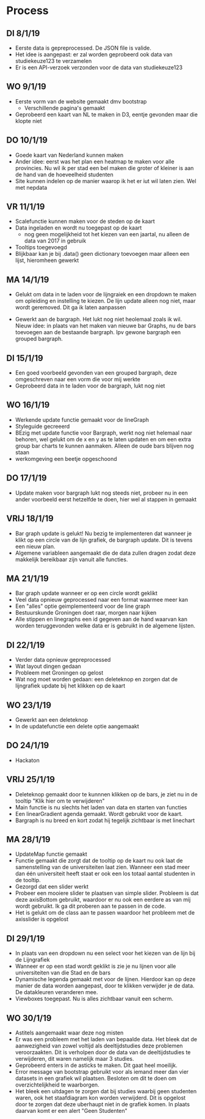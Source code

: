 # Process

## DI 8/1/19
* Eerste data is gepreprocessed. De JSON file is valide.
* Het idee is aangepast: er zal worden geprobeerd ook data van studiekeuze123 te
verzamelen
* Er is een API-verzoek verzonden voor de data van studiekeuze123

## WO 9/1/19
* Eerste vorm van de website gemaakt dmv bootstrap
  * Verschillende pagina's gemaakt
* Geprobeerd een kaart van NL te maken in D3, eentje gevonden maar die klopte niet

## DO 10/1/19
* Goede kaart van Nederland kunnen maken
* Ander idee: eerst was het plan een heatmap te maken voor alle provincies. Nu
  wil ik per stad een bel maken die groter of kleiner is aan de hand van de hoeveelheid
  studenten
* Site kunnen indelen op de manier waarop ik het er iut wil laten zien. Wel met
  nepdata

## VR 11/1/19
* Scalefunctie kunnen maken voor de steden op de kaart
* Data ingeladen en wordt nu toegepast op de kaart
  * nog geen mogelijkheid tot het kiezen van een jaartal, nu alleen de data van
    2017 in gebruik
* Tooltips toegevoegd
* Blijkbaar kan je bij .data() geen dictionary toevoegen maar alleen een lijst,
  hieromheen gewerkt

## MA 14/1/19
* Gelukt om data in te laden voor de lijngraiek en een dropdown te maken om
  opleiding en instelling te kiezen. De lijn update alleen nog niet, maar
  wordt geremoved. Dit ga ik laten aanpassen

* Gewerkt aan de bargraph. Het lukt nog niet heolemaal zoals ik wil.
  Nieuw idee: in plaats van het maken van nieuwe bar Graphs,
  nu de bars toevoegen aan de bestaande bargraph. Ipv gewone bargraph een grouped
  bargraph.


## DI 15/1/19
* Een goed voorbeeld gevonden van een grouped bargraph, deze omgeschreven
  naar een vorm die voor mij werkte
* Geprobeerd data in te laden voor de bargraph, lukt nog niet

## WO 16/1/19
* Werkende update functie gemaakt voor de lineGraph
* Styleguide gecreeerd
* BEzig met update functie voor Bargraph, werkt nog niet helemaal naar behoren,
  wel gelukt om de x en y as te laten updaten en om een extra group bar charts
  te kunnen aanmaken. Alleen de oude bars blijven nog staan  
* werkomgeving een beetje opgeschoond


## DO 17/1/19
* Update maken voor bargraph lukt nog steeds niet, probeer nu in een ander voorbeeld
  eerst hetzelfde te doen, hier wel al stappen in gemaakt

## VRIJ 18/1/19
* Bar graph update is gelukt! Nu bezig te implementeren dat wanneer je klikt op een circle
van de lijn grafiek, de bargraph update. Dit is tevens een nieuw plan.
* Algemene variableen aangemaakt die de data zullen dragen zodat deze makkelijk bereikbaar
zijn vanuit alle functies.

## MA 21/1/19
* Bar graph update wanneer er op een circle wordt geklikt
* Veel data opnieuw geprocessed naar een format waarmee meer kan
* Een "alles" optie geimplementeerd voor de line graph
* Bestuurskunde Groningen doet raar, morgen naar kijken
* Alle stippen en linegraphs een id gegeven aan de hand waarvan kan worden teruggevonden
  welke data er is gebruikt in de algemene lijsten.

## DI 22/1/19
* Verder data opnieuw gepreprocessed
* Wat layout dingen gedaan
* Probleem met Groningen op gelost
* Wat nog moet worden gedaan: een deleteknop en zorgen dat de lijngrafiek update
  bij het klikken op de kaart

## WO 23/1/19
* Gewerkt aan een deleteknop
* In de updatefunctie een delete optie aangemaakt


## DO 24/1/19
* Hackaton

## VRIJ 25/1/19
* Deleteknop gemaakt door te kunnnen klikken op de bars, je ziet nu in de tooltip
"Klik hier om te verwijderen"
* Main functie is nu slechts het laden van data en starten van functies
* Een linearGradient agenda gemaakt. Wordt gebruikt voor de kaart.
* Bargraph is nu breed en kort zodat hij tegelijk zichtbaar is met linechart


## MA 28/1/19
* UpdateMap functie gemaakt
* Functie gemaakt die zorgt dat de tooltip op de kaart nu ook laat de samenstelling
van de universiteiten laat zien. Wanneer een stad meer dan één universiteit heeft
staat er ook een los totaal aantal studenten in de tooltip.
* Gezorgd dat een slider werkt
* Probeer een mooiere slider te plaatsen van simple slider. Probleem is dat deze
axisBottom gebruikt, waardoor er nu ook een eerdere as van mij wordt gebruikt. Ik ga
dit proberen aan te passen in de code.
* Het is gelukt om de class aan te passen waardoor het probleem met de axisslider is opgelost

## DI 29/1/19
* In plaats van een dropdown nu een select voor het kiezen van de lijn bij de Lijngrafiek
* Wanneer er op een stad wordt geklikt is zie je nu lijnen voor alle universiteiten van die Stad
en de bars
* Dynamische legenda gemaakt met voor de lijnen. Hierdoor kan op deze manier de data
worden aangepast, door te klikken verwijder je de data. De datakleuren veranderen mee.
* Viewboxes toegepast. Nu is alles zichtbaar vanuit een scherm.

## WO 30/1/19
* Astitels aangemaakt waar deze nog misten
* Er was een probleem met het laden van bepaalde data. Het bleek dat de aanwezigheid
van zowel voltijd als deeltijdstudies deze problemen veroorzaakten. Dit is verholpen
door de data van de deeltijdstudies te verwijderen, dit waren namelijk maar 3 studies.
* Geprobeerd enters in de asticks te maken. Dit gaat heel moeilijk.
* Error message van bootstrap gebruikt voor als iemand meer dan vier datasets in
 een grafiek wil plaatsen. Besloten  om dit te doen om overzichtelijkheid te waarborgen.
* Het bleek een uitdagen te zorgen dat bij studies waarbij geen studenten waren,
ook het staafdiagram kon worden verwijderd. Dit is opgelost door te zorgen dat deze
uberhaupt niet in de grafiek komen. In plaats daarvan komt er een alert "Geen
Studenten"
